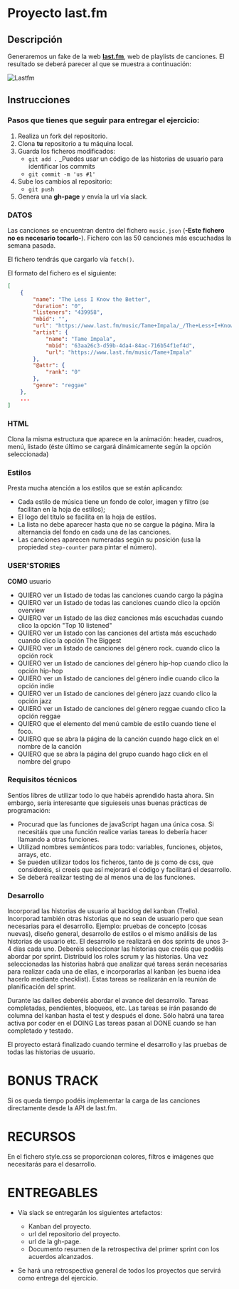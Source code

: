 # Proyecto last.fm

## Descripción

Generaremos un fake de la web  **[last.fm](https://www.last.fm/home)**, web de playlists de canciones. El resultado se deberá parecer al que se muestra a continuación:

![Lastfm](https://i.imgur.com/W6lRsdO.gif)


## Instrucciones

### Pasos que tienes que seguir para entregar el ejercicio:

1. Realiza un fork del repositorio.
2. Clona __tu__ repositorio a tu máquina local.
3. Guarda los ficheros modificados:
    - `git add .`
   _Puedes usar un código de las historias de usuario para identificar los commits
    - `git commit -m 'us #1'`
4. Sube los cambios al repositorio:
    - `git push`
5. Genera una __gh-page__ y envía la url vía slack.

### DATOS

Las canciones se encuentran dentro del fichero `music.json` (**-Este fichero no es necesario tocarlo-**). Fichero con las 50 canciones más escuchadas la semana pasada.

El fichero tendrás que cargarlo vía `fetch()`.

El formato del fichero es el siguiente:

```json
[
    {
        "name": "The Less I Know the Better",
        "duration": "0",
        "listeners": "439958",
        "mbid": "",
        "url": "https://www.last.fm/music/Tame+Impala/_/The+Less+I+Know+the+Better",
        "artist": {
            "name": "Tame Impala",
            "mbid": "63aa26c3-d59b-4da4-84ac-716b54f1ef4d",
            "url": "https://www.last.fm/music/Tame+Impala"
        },
        "@attr": {
            "rank": "0"
        },
        "genre": "reggae"
    },
    ...
]
  ```

### HTML

Clona la misma estructura que aparece en la animación: header, cuadros, menú, listado (éste último se cargará dinámicamente según la opción seleccionada)

### Estilos
Presta mucha atención a los estilos que se están aplicando:

- Cada estilo de música tiene un fondo de color, imagen y filtro (se facilitan en la hoja de estilos);
- El logo del título se facilita en la hoja de estilos.
- La lista no debe aparecer hasta que no se cargue la página. Mira la alternancia del fondo en cada una de las canciones.
- Las canciones aparecen numeradas según su posición (usa la propiedad `step-counter` para pintar el número).

### USER'STORIES

**COMO** usuario
- QUIERO ver un listado de todas las canciones
    cuando cargo la página
- QUIERO ver un listado de todas las canciones
    cuando clico la opción overview
- QUIERO ver un listado de las diez canciones más escuchadas
    cuando clico la opción "Top 10 listened"
- QUIERO ver un listado con las canciones del artista más escuchado
    cuando clico la opción The Biggest
- QUIERO ver un listado de canciones del género rock.
    cuando clico la opción rock
- QUIERO ver un listado de canciones del género hip-hop
    cuando clico la opción hip-hop
- QUIERO ver un listado de canciones del género indie
    cuando clico la opción indie
- QUIERO ver un listado de canciones del género jazz
    cuando clico la opción jazz
- QUIERO ver un listado de canciones del género reggae
    cuando clico la opción reggae
- QUIERO que el elemento del menú cambie de estilo
    cuando tiene el foco.
- QUIERO que se abra la página de la canción
    cuando hago click en el nombre de la canción
- QUIERO que se abra la página del grupo
    cuando hago click en el nombre del grupo

### Requisitos técnicos
Sentíos libres de utilizar todo lo que habéis aprendido hasta ahora.
Sin embargo, sería interesante que siguieseis unas buenas prácticas de programación:
- Procurad que las funciones de javaScript hagan una única cosa. Si necesitáis que una función realice varias tareas lo debería hacer llamando a otras funciones.
- Utilizad nombres semánticos para todo: variables, funciones, objetos, arrays, etc.
- Se pueden utilizar todos los ficheros, tanto de js como de css, que consideréis, si creeis que así mejorará el código y facilitará el desarrollo.
- Se deberá realizar testing de al menos una de las funciones.

### Desarrollo
Incorporad las historias de usuario al backlog del kanban (Trello).
Incorporad también otras historias que no sean de usuario pero que sean necesarias para el desarrollo. Ejemplo: pruebas de concepto (cosas nuevas), diseño general, desarrollo de estilos o el mismo análisis de las historias de usuario etc.
El desarrollo se realizará en dos sprints de unos 3-4 días cada uno.
Deberéis seleccionar las historias que creéis que podéis abordar por sprint.
Distribuid los roles scrum y las historias.
Una vez seleccionadas las historias habrá que analizar qué tareas serán necesarias para realizar cada una de ellas, e incorporarlas al kanban (es buena idea hacerlo mediante checklist).
Estas tareas se realizarán en la reunión de planificación del sprint.

Durante las dailies deberéis abordar el avance del desarrollo. Tareas completadas, pendientes, bloqueos, etc.
Las tareas se irán pasando de columna del kanban hasta el test y después el done.
Sólo habrá una tarea activa por coder en el DOING
Las tareas pasan al DONE cuando se han completado y testado.

El proyecto estará finalizado cuando termine el desarrollo y las pruebas de todas las historias de usuario.

# BONUS TRACK
Si os queda tiempo podéis implementar la carga de las canciones directamente desde la API de last.fm.

# RECURSOS
En el fichero style.css se proporcionan colores, filtros e imágenes que necesitarás para el desarrollo.

# ENTREGABLES
- Vía slack se entregarán los siguientes artefactos:
  - Kanban del proyecto.
  - url del repositorio del proyecto.
  - url de la gh-page.
  - Documento resumen de la retrospectiva del primer sprint con los acuerdos alcanzados.

- Se hará una retrospectiva general de todos los proyectos que servirá como entrega del ejercicio.